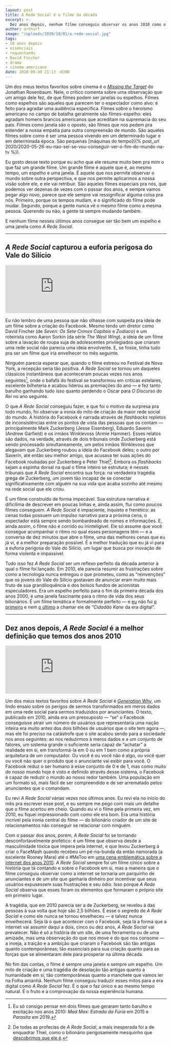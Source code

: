 ```yaml
---
layout: post
title: A Rede Social é o filme da década
excerpt: >-
  Dez anos depois, nenhum filme conseguiu observar os anos 2010 como o “Filme do Facebook”.
author: arthurf
image: "/uploads/2020/10/01/a-rede-social.jpg"
tags:
- 10 anos depois
- essenciais
- requentando
- David Fincher
- drama
- cinema americano
date: 2020-09-30 21:13 -0300
---
```

Um dos meus textos favoritos sobre cinema é o [*Missing the Target*](https://www.jonathanrosenbaum.net/2018/02/missing-the-target/) do Jonathan Rosenbaum. Nele, o crítico comenta sobre uma observação que um amigo dele fez, de que filmes podem ser janelas ou espelhos. Filmes como espelhos são aqueles que parecem ter o espectador como alvo: é feito para agradar uma audiência específica. Filmes sobre o heroísmo americano no campo de batalha geralmente são filmes-espelho: eles agradam homens brancos americanos que acreditam na supremacia do seu país. Filmes como janela são o oposto, são filmes que nos pedem pra estender a nossa empatia para outra compreensão de mundo. São aqueles filmes sobre como é ser uma pessoa vivendo em um determinado lugar e em determinada época. São pequenas [máquinas do tempo]({% post_url 2020/2020-05-26-eu-nao-sei-se-vou-conseguir-ver-o-fim-do-mundo-na-tv %}).

Eu gosto desse texto porque eu acho que ele resume muito bem pra mim o que faz um grande filme. Um grande filme é aquele que é, ao mesmo tempo, um espelho e uma janela. É aquele que nos permite observar o mundo sobre outra perspectiva, e que nos permite aplicarmos a nossa visão sobre ele, e ele vai retribuir. São aqueles filmes especiais pra nós, que podemos ver dezenas de vezes com o passar dos anos, e sempre vamos pegar algo novo, parece que ele sempre vai ressignificar alguma coisa pra nós. Primeiro, porque os tempos mudam, e o significado do filme pode mudar. Segundo, porque a gente nunca vê o mesmo filme como a mesma pessoa. Querendo ou não, a gente tá sempre mudando também.

E nenhum filme nesses últimos anos consegue ser tão bem um espelho e uma janela como *A Rede Social*.

***

## *A Rede Social* capturou a euforia perigosa do Vale do Silício

<iframe class="full-width" src="https://www.youtube.com/embed/Qwo1S25s_4k" frameborder="0" allow="accelerometer; autoplay; clipboard-write; encrypted-media; gyroscope; picture-in-picture" allowfullscreen></iframe>

Eu não lembro de uma pessoa que não olhasse com suspeita pra ideia de um filme sobre a criação do Facebook. Mesmo tendo um diretor como David Fincher (de *Seven: Os Sete Crimes Capitais* e *Zodíaco*) e um roteirista como Aaron Sorkin (da série *The West Wing*), a ideia de um filme sobre a lavação de roupa suja de adolescentes privilegiados que criaram uma rede social não parecia uma ideia envolvente. E, se fosse, tinha tudo pra ser um filme que iria envelhecer no mês seguinte.

Ninguém parecia esperar que, quando o filme estreou no Festival de Nova York, a recepção seria tão positiva. *A Rede Social* se tornou um daqueles clássicos instantâneos que aconteceram poucas vezes nos anos seguintes[^1], onde o bafafá do festival se transformou em críticas estelares, excelente bilheteria e acabou liderou as premiações do ano — e fez tanto barulho ganhando tudo isso quanto perdendo o Oscar para *O Discurso do Rei* no ano seguinte.

O que *A Rede Social* conseguiu fazer, e que foi o motivo da surpresa pra todo mundo, foi observar a ironia do mito de criação da maior rede social do mundo. A história do Facebook é narrada através de *flashbacks* repletos de inconsistências entre os pontos de vista das pessoas que os contam — principalmente Mark Zuckerberg (Jesse Eisenberg), Eduardo Saverin (Andrew Garfield) e os irmãos Winklevoss (Armie Hammer). Esses relatos são dados, na verdade, através de dois tribunais onde Zuckerberg está sendo processado simultaneamente, um pelos irmãos Winklevoss que alegavam que Zuckerberg roubou a ideia do Facebook deles; o outro por Saverin, até então seu melhor amigo, que acusava ter suas ações do Facebook roubadas por Zuckerberg e Peter Thiel[^2]. Embora os *flashbacks* sejam a espinha dorsal na qual o filme inteiro se estrutura; é nesses tribunais que *A Rede Social* encontra sua força: na verdadeira tragédia grega de Zuckerberg, um jovem tão incapaz de se conectar significativamente com alguém na sua vida que acaba sozinho até mesmo na rede social que ele criou.

É um filme construído de forma impecável. Sua estrutura narrativa é dificílima de descrever em poucas linhas e, ainda assim, flui como poucos filmes conseguem. *A Rede Social* é impaciente, inquieto e frenético: as cenas todas possuem um impulso narrativo para a próxima cena, o espectador está sempre sendo bombardeado de nomes e informações. E, ainda assim, o filme não é corrido ou ininteligível. Ele só assume que você consegue acompanhar o ritmo no qual esses personagens têm — e a conversa de dez minutos que abre o filme, uma das melhores cenas que eu já vi, é a melhor preparação possível. É a melhor tradução que eu já vi para a euforia perigosa do Vale do Silício, um lugar que busca por inovação de forma violenta e impassível.

Tudo isso fez *A Rede Social* ser um reflexo perfeito da década anterior à qual o filme foi lançado. Em 2010, ele parecia resumir as frustrações sobre como a tecnologia nunca entregou o que prometeu, como as “reinvenções” que os jovens do Vale do Silício gostavam de anunciar eram muito mais fruto de sua grandiloquência e dos bolsos fundos de acionistas especuladores. Era um espelho perfeito para o fim da primeira década dos anos 2000, e uma janela fascinante para o ritmo de vida dos seus bilionários. É um filme temática e formalmente perfeito — e [eu](https://umfilmeumdia.wordpress.com/2013/01/08/a-rede-social-the-social-network-2010/) não fui [o primeiro](https://www.indiewire.com/2010/09/review-the-social-network-228005/) e nem [o último](https://youtu.be/bynULuoHi98) a chamar ele de “*Cidadão Kane* da era digital”.

***

## Dez anos depois, *A Rede Social* é a melhor definição que temos dos anos 2010

<iframe class="full-width" src="https://www.youtube.com/embed/1r4lKhiE794" frameborder="0" allow="accelerometer; autoplay; clipboard-write; encrypted-media; gyroscope; picture-in-picture" allowfullscreen></iframe>

Um dos meus textos favoritos sobre *A Rede Social* é [*Generation Why*](https://www.nybooks.com/articles/2010/11/25/generation-why/), um lindo ensaio sobre os perigos de sermos transformados em meros dados em uma rede social para sermos traduzidos por anunciantes. O texto, publicado em 2010, ainda era um pressuposto — “se” o Facebook conseguisse atrair um número de usuários que representaria uma nação inteira era muito antes dos dois bilhões de usuários que o site tem agora —, mas ele foi preciso na catástrofe que o site acabou sendo para a sociedade nos anos seguintes: ao nos reduzirmos à meros dados e a um conjunto de fatores, um sistema grande o suficiente seria capaz de “achatar” a realidade em si, em transformá-la em 0 ou em 1 bem como a própria arquitetura de um computador. Ou você é ou você não é algo, ou você quer ou você não quer o produto que o anunciante vai exibir para você. O Facebook reduz o ser humano à esse conjunto de 0 e de 1, mas como muito do nosso mundo hoje é visto e definido através desse sistema, o Facebook é capaz de reduzir o mundo ao nosso redor também. Uma população em um formato só, mais fácil de ser compreendido e de ser arrematado pelos anunciantes que o comandam.

Eu revi *A Rede Social* várias vezes nos últimos anos. Eu revi ela no início do mês pra escrever esse post, e eu sempre me pego com mais um detalhe que o filme acertou em cheio. Quando eu vi o filme pela primeira vez, em 2010, eu fiquei impressionado com como ele era bom. Era uma história incrível pela ironia central do filme — do bilionário criador de um site de relacionamentos não conseguir se relacionar com ninguém.

Com o passar dos anos, porém, *A Rede Social* foi se tornando desconfortavelmente profético: é um filme que observa desde a masculinidade tóxica que impera pela internet, e que levou Zuckerberg à criar o FaceMash quando recebeu um pé-na-bunda da então namorada (a excelente Rooney Mara) até o #MeToo em [uma cena emblemática sobre a internet dos anos 2010](https://youtu.be/a53wq2p4iXo). *A Rede Social* sempre foi um filme cínico sobre a história que tá contando e sobre o Facebook em si, mas a maneira que o filme conseguiu observar como a internet se tornaria um parquinho de anunciantes e de um site que ganharia dinheiro por incentivar que seus usuários expusessem suas frustrações e seu ódio. Isso porque *A Rede Social* observa que esses foram os elementos que formaram o próprio site em primeiro lugar.

A tragédia, que em 2010 parecia ser a de Zuckerberg, se revelou à das pessoas à sua volta que hoje são 2,5 bilhões. É esse o segredo de *A Rede Social* e como ele nunca se tornou envelheceu — e talvez nunca envelhecerá. Seja lá o que acontecer com o Facebook, seja lá a forma que a internet vai assumir daqui a dois, cinco ou dez anos, *A Rede Social* vai prevalecer. Não é só a história de um site, de uma ferramenta ou de uma amizade, mas uma observação do que nos move e do que nos consome — a inveja, a traição e a ambição que criaram o Facebook são tão antigas quanto contemporâneas; tão essenciais para sua criação quanto para as forças que se alimentaram dele para prosperar na última década.

No fim das contas, o filme é sempre uma janela e sempre um espelho. Um mito de criação e uma tragédia de desolação tão antigas quanto a humanidade em si, tão contemporâneas quanto a manchete que vamos ler na Folha amanhã. Nenhum filme conseguiu traduzir esses mitos para a era digital como *A Rede Social* fez. É o que o faz único e ao mesmo tempo natural. É o fruto e a comprovação da nossa experiência humana.

[^1]: Eu só consigo pensar em dois filmes que geraram tanto barulho e excitação nos anos 2010: *Mad Max: Estrada da Fúria* em 2015 e *Parasita* em 2019.
[^2]: De todas as profecias de *A Rede Social*, a mais inesperada foi a de enquadrar Thiel, como o bilionário perigosamente mesquinho que [descobrimos que ele é](https://www.theatlantic.com/business/archive/2018/02/hogan-thiel-gawker-trial/554132/).


